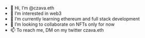 - 👋 Hi, I’m @czava.eth
- 👀 I’m interested in web3
- 🌱 I’m currently learning ethereum and full stack development
- 💞️ I’m looking to collaborate on NFTs only for now
- 📫 To reach me, DM on my twitter czava.eth

<!---
czava/czava is a ✨ special ✨ repository because its `README.md` (this file) appears on your GitHub profile.
You can click the Preview link to take a look at your changes.
--->

